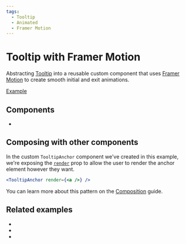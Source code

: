 ```yaml
---
tags:
  - Tooltip
  - Animated
  - Framer Motion
---
```


# Tooltip with Framer Motion

<div data-description>

Abstracting [Tooltip](/components/tooltip) into a reusable custom component that uses [Framer Motion](https://www.framer.com/motion/) to create smooth initial and exit animations.

</div>

<div data-tags></div>

<a href="./index.react.tsx" data-playground>Example</a>

## Components

<div data-cards="components">

- [](/components/tooltip)

</div>

## Composing with other components

In the custom `TooltipAnchor` component we've created in this example, we're exposing the [`render`](/reference/tooltip-anchor#render) prop to allow the user to render the anchor element however they want.

```jsx
<TooltipAnchor render={<a />} />
```

You can learn more about this pattern on the [Composition](/guide/composition) guide.

## Related examples

<div data-cards="examples">

- [](/examples/menu-framer-motion)
- [](/examples/dialog-framer-motion)
- [](/examples/menu-tooltip)

</div>
